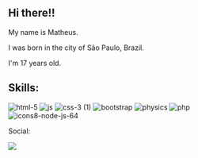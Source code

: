## Hi there!!

My name is Matheus.

I was born in the city of São Paulo, Brazil.

I'm 17 years old.

## Skills:

![html-5](https://user-images.githubusercontent.com/88437505/226701693-3005abe9-a255-42c9-8770-fc5f53907714.png)   ![js](https://user-images.githubusercontent.com/88437505/226701125-95683616-b757-4017-9858-721b4ebf1b62.png)  ![css-3 (1)](https://user-images.githubusercontent.com/88437505/226700783-1708f789-85ab-444e-80b7-c0a9894059f2.png) ![bootstrap](https://user-images.githubusercontent.com/88437505/226701109-e5fd9438-9818-4f04-9007-1f170b175997.png)  ![physics](https://user-images.githubusercontent.com/88437505/226701086-c63a8c95-2fab-4ee9-af8e-854bf12dd964.png)     ![php](https://user-images.githubusercontent.com/88437505/226702413-da1dd77b-5150-4585-a37e-2f3e8507f3ae.png)  ![icons8-node-js-64](https://user-images.githubusercontent.com/88437505/226702741-feb00695-c95a-4c9a-aae2-d69784cb194f.png)


Social: 

<div> 
  <a href="https://www.instagram.com/matheusfernandes_13/" target="_blank"><img src="https://img.shields.io/badge/-Instagram-%23E4405F?style=for-the-badge&logo=instagram&logoColor=white" target="_blank"></a>
</div>




